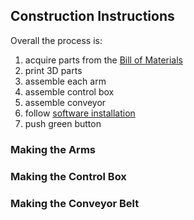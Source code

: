 ## Construction Instructions

Overall the process is:
1) acquire parts from the [Bill of Materials](BOM.md)
1) print 3D parts
1) assemble each arm
1) assemble control box
1) assemble conveyor
1) follow [software installation](INSTALL.md)
1) push green button

### Making the Arms

### Making the Control Box

### Making the Conveyor Belt

